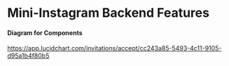 # Mini-Instagram Backend Features


#### Diagram for Components
https://app.lucidchart.com/invitations/accept/cc243a85-5493-4c11-9105-d95a1b4f80b5




